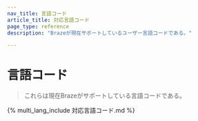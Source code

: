 ```yaml
---
nav_title: 言語コード
article_title: 対応言語コード
page_type: reference
description: "Brazeが現在サポートしているユーザー言語コードである。" 

---
```


# 言語コード

> これらは現在Brazeがサポートしている言語コードである。

{% multi_lang_include 対応言語コード.md %}
